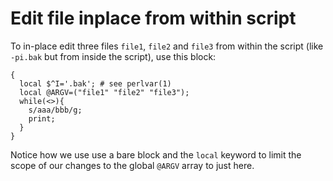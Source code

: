 
Edit file inplace from within script
====================================

To in-place edit three files `file1`, `file2` and `file3` from within the script (like `-pi.bak` but from inside the script), use this block:

    {
      local $^I='.bak'; # see perlvar(1)
      local @ARGV=("file1" "file2" "file3");
      while(<>){
        s/aaa/bbb/g;
        print;
      }
    }

Notice how we use use a bare block and the `local` keyword to limit the scope of our changes to the global `@ARGV` array to just here.
